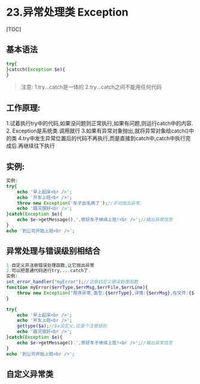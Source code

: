 # 23.异常处理类 Exception
[TOC]

## 基本语法
```php
try{
}catcch(Exception $e){
}
```
>注意:
1.try...catch是一体的
2.try...catch之间不能用任何代码

## 工作原理:
1.试着执行try中的代码,如果没问题则正常执行,如果有问题,则运行catch中的内容.
2. Exception是系统类.调用就行
3.如果有异常对象抛出,就将异常对象给catch()中的类
4.try中发生异常位置后的代码不再执行,而是直接到catch中,catch中执行完成后.再继续往下执行

## 实例:
```php
实例:
try{
	echo '早上起床<br />';
	echo '开车上班<br />';
	throw new Exception('车子出毛病了');//手动抛出异常.
	echo '路况很好<br />';
}catch(Exception $e){
	echo $e->getMessage().',修好车子继续上班!<br />';//输出异常信息
}
echo '到公司开始上班<br />';
```
## 异常处理与错误级别相结合
```php
1.自定义并注册错误处理函数,让它抛出异常
2.可以把普通代码进行try....catch了.
实例:
set_error_handler("myError");//注册自定义错误处理函数
function myError($errType,$errMsg,$errFile,$errLine){
	throw new Exception("程序异常,类型:{$errType},详情:{$errMsg},在文件:{$errFile}第{$errLine}行<br />");
}

try{
	echo '早上起床<br />';
	echo '开车上班<br />';
	gettype($a);//$a没定义,应是个注意级别
	echo '路况很好<br />';
}catch(Exception $e){
	echo $e->getMessage().',修好车子继续上班!<br />';//输出异常信息
}
echo '到公司开始上班<br />';
```
## 自定义异常类
```php

```
